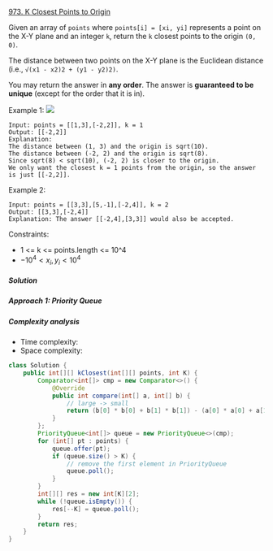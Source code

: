 [973. K Closest Points to Origin](https://leetcode.com/problems/k-closest-points-to-origin/)

Given an array of `points` where `points[i] = [xi, yi]` represents a point on the X-Y plane and an integer `k`, return the `k` closest points to the origin `(0, 0)`.

The distance between two points on the X-Y plane is the Euclidean distance (i.e., `√(x1 - x2)2 + (y1 - y2)2)`.

You may return the answer in **any order**. The answer is **guaranteed to be unique** (except for the order that it is in).



Example 1:
![](https://assets.leetcode.com/uploads/2021/03/03/closestplane1.jpg)
```
Input: points = [[1,3],[-2,2]], k = 1
Output: [[-2,2]]
Explanation:
The distance between (1, 3) and the origin is sqrt(10).
The distance between (-2, 2) and the origin is sqrt(8).
Since sqrt(8) < sqrt(10), (-2, 2) is closer to the origin.
We only want the closest k = 1 points from the origin, so the answer is just [[-2,2]].
```
Example 2:
```
Input: points = [[3,3],[5,-1],[-2,4]], k = 2
Output: [[3,3],[-2,4]]
Explanation: The answer [[-2,4],[3,3]] would also be accepted.
``` 

Constraints:

- 1 <= k <= points.length <= 10^4
- $-10^4 < x_i, y_i < 10^4$

##### Solution

##### Approach 1: Priority Queue

##### Complexity analysis
- Time complexity:
- Space complexity:

```java
class Solution {
    public int[][] kClosest(int[][] points, int K) {
        Comparator<int[]> cmp = new Comparator<>() {
            @Override
            public int compare(int[] a, int[] b) {
                // large -> small
                return (b[0] * b[0] + b[1] * b[1]) - (a[0] * a[0] + a[1] * a[1]);
            }
        };
        PriorityQueue<int[]> queue = new PriorityQueue<>(cmp);
        for (int[] pt : points) {
            queue.offer(pt);
            if (queue.size() > K) {
                // remove the first element in PriorityQueue
                queue.poll();
            }
        }
        int[][] res = new int[K][2];
        while (!queue.isEmpty()) {
            res[--K] = queue.poll();
        }
        return res;
    }
}
```